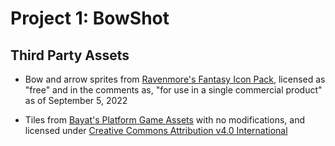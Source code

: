 # Project 1: BowShot

## Third Party Assets

- Bow and arrow sprites from [Ravenmore's Fantasy Icon Pack](https://ravenmore.itch.io/fantasy-icon-pack), licensed as "free" and in the comments as, "for use in a single commercial product" as of September 5, 2022

- Tiles from [Bayat's Platform Game Assets](https://bayat.itch.io/platform-game-assets) with no modifications, and licensed under [Creative Commons Attribution v4.0 International](https://creativecommons.org/licenses/by/4.0/legalcode)